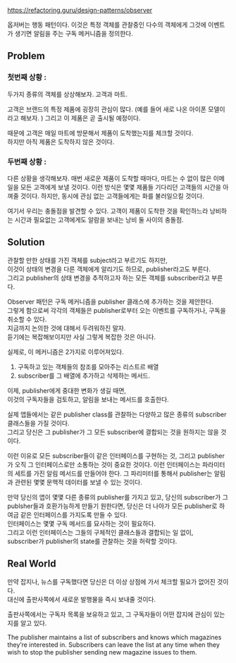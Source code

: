 https://refactoring.guru/design-patterns/observer

옵저버는 행동 패턴이다.
이것은 특정 객체를 관찰중인 다수의 객체에게 그것에 이벤트가 생기면 알림을 주는 구독 메커니즘을 정의한다.

## Problem

### 첫번째 상황 :

두가지 종류의 객체를 상상해보자. 고객과 마트.

고객은 브랜드의 특정 제품에 굉장히 관심이 많다. (예를 들어 새로 나온 아이폰 모델이라고 해보자. )
그리고 이 제품은 곧 출시될 예정이다.

때문에 고객은 매일 마트에 방문해서 제품이 도착했는지를 체크할 것이다.  
하지만 아직 제품은 도착하지 않은 것이다.

### 두번째 상황 :

다른 상황을 생각해보자.
매번 새로운 제품이 도착할 때마다, 마트는 수 없이 많은 이메일을 모든 고객에게 보낼 것이다.
이런 방식은 몇몇 제품들 기다리던 고객들의 시간을 아껴줄 것이다.
하지만, 동시에 관심 없는 고객들에게는 화를 불러일으킬 것이다.

여기서 우리는 충돌점을 발견할 수 있다. 고객이 제품이 도착한 것을 확인하느라 낭비하는 시간과 필요없는 고객에게도 알람을 보내는 낭비 둘 사이의 충돌점.

## Solution

관찰할 만한 상태를 가진 객체를 subject라고 부르기도 하지만,  
이것이 상태의 변경을 다른 객체에게 알리기도 하므로, publisher라고도 부른다.  
그리고 publisher의 상태 변경을 추적하고자 하는 모든 객체를 subscriber라고 부른다.

Observer 패턴은 구독 메커니즘을 publisher 클래스에 추가하는 것을 제안한다.  
그렇게 함으로써 각각의 객체들은 publisher로부터 오는 이벤트를 구독하거나, 구독을 취소할 수 있다.  
지금까지 논의한 것에 대해서 두려워하진 말자.  
듣기에는 복잡해보이지만 사실 그렇게 복잡한 것은 아니다.

실제로, 이 메커니즘은 2가지로 이루어져있다.

1. 구독하고 있는 객체들의 참조를 모아주는 리스트르 배열
2. subscriber를 그 배열에 추가하고 삭제하는 메서드.

이제, publisher에게 중대한 변화가 생길 때면,  
이것의 구독자들을 검토하고, 알림을 보내는 메서드를 호출한다.

실제 앱들에서는 같은 publisher class를 관찰하는 다양하고 많은 종류의 subscriber 클래스들을 가질 것이다.  
그리고 당신은 그 publisher가 그 모든 subscriber에 결합되는 것을 원하지는 않을 것이다.

이런 이유로 모든 subscriber들이 같은 인터페이스를 구현하는 것, 그리고 publisher가 오직 그 인터페이스로만 소통하는 것이 중요한 것이다. 이런 인터페이스는 파라미터의 세트를 가진 알림 메서드를 만들어야 한다. 그 파리미터를 통해서 publisher는 알림과 관련된 몇몇 문맥적 데이터를 보낼 수 있는 것이다.

만약 당신의 앱이 몇몇 다른 종류의 publisher를 가지고 있고, 당신의 subscriber가 그 publsher들과 호환가능하게 만들기 원한다면, 당신은 더 나아가 모든 publisher로 하여금 같은 인터페이스를 가지도록 만들 수 있다.  
인터페이스는 몇몇 구독 메서드를 묘사하는 것이 필요하다.  
그리고 이런 인터페이스는 그들의 구체적인 클래스들과 결합되는 일 없이,  
subscriber가 publisher의 state를 관찰하는 것을 허락할 것이다.

## Real World

만약 잡지나, 뉴스를 구독했다면 당신은 더 이상 상점에 가서 체크할 필요가 없어진 것이다.  
대신에 출판사쪽에서 새로운 발행물을 즉시 보내줄 것이다.

출판사쪽에서는 구독자 목록을 보유하고 있고, 그 구독자들이 어떤 잡지에 관심이 있는지를 알고 있다.

The publisher maintains a list of subscribers and knows which magazines they’re interested in. Subscribers can leave the list at any time when they wish to stop the publisher sending new magazine issues to them.
